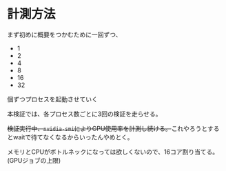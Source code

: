 # 計測方法

まず初めに概要をつかむために一回ずつ、

- 1
- 2
- 4
- 8
- 16
- 32

個ずつプロセスを起動させていく

本検証では、各プロセス数ごとに3回の検証を走らせる。

~~検証実行中、`nvidia-smi`によりGPU使用率を計測し続ける。~~これやろうとするとwaitで待てなくなるからいったんやめとく。

メモリとCPUがボトルネックになっては欲しくないので、16コア割り当てる。(GPUジョブの上限)

